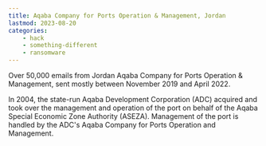 ```yaml
---
title: Aqaba Company for Ports Operation & Management, Jordan
lastmod: 2023-08-20
categories:
    - hack
    - something-different
    - ransomware
---
```


Over 50,000 emails from Jordan Aqaba Company for Ports Operation & Management, sent mostly between November 2019 and April 2022.

In 2004, the state-run Aqaba Development Corporation (ADC) acquired and took over the management and operation of the port on behalf of the Aqaba Special Economic Zone Authority (ASEZA). Management of the port is handled by the ADC's Aqaba Company for Ports Operation and Management.
